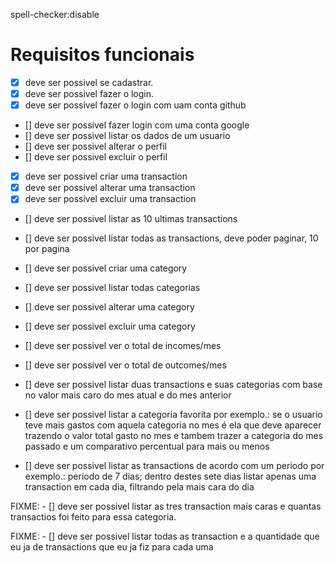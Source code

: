 spell-checker:disable

# Requisitos funcionais

- [x] deve ser possivel se cadastrar.
- [x] deve ser possivel fazer o login.
- [x] deve ser possivel fazer o login com uam conta github

- [] deve ser possivel fazer login com uma conta google
- [] deve ser possivel listar os dados de um usuario
- [] deve ser possivel alterar o perfil
- [] deve ser possivel excluir o perfil

- [x] deve ser possivel criar uma transaction
- [x] deve ser possivel alterar uma transaction
- [x] deve ser possivel excluir uma transaction
- [] deve ser possivel listar as 10 ultimas transactions
- [] deve ser possivel listar todas as transactions, deve poder paginar, 10 por pagina

- [] deve ser possivel criar uma category
- [] deve ser possivel listar todas categorias
- [] deve ser possivel alterar uma category
- [] deve ser possivel excluir uma category

- [] deve ser possivel ver o total de incomes/mes
- [] deve ser possivel ver o total de outcomes/mes

- [] deve ser possivel listar duas transactions e suas categorias com base no valor mais caro do mes atual e do mes anterior

- [] deve ser possivel listar a categoria favorita por exemplo.: se o usuario teve mais gastos com aquela categoria no mes é ela que deve aparecer trazendo o valor total gasto no mes e tambem trazer a categoria do mes passado e um comparativo percentual para mais ou menos

- [] deve ser possivel listar as transactions de acordo com um periodo por exemplo.: periodo de 7 dias; dentro destes sete dias listar apenas uma transaction em cada dia, filtrando pela mais cara do dia

FIXME: - [] deve ser possivel listar as tres transaction mais caras e quantas transactios foi feito para essa categoria.

FIXME: - [] deve ser possivel listar todas as transaction e a quantidade que eu ja de transactions que eu ja fiz para cada uma
